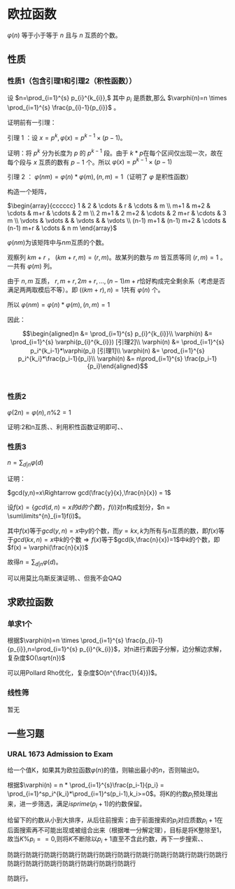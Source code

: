 # 欧拉函数

$\varphi(n)$ 等于小于等于 $n$ 且与 $n$ 互质的个数。

## 性质

### 性质1（包含引理1和引理2（积性函数））

设 $n=\prod_{i=1}^{s} p_{i}^{k_{i}},$ ​​其中 $p_{i}$ ​​是质数,那么 $\varphi(n)=n \times \prod_{i=1}^{s} \frac{p_{i}-1}{p_{i}}$ ​​。

证明前有一引理：

引理 1 ：设 $x=p^{k},\varphi(x)=p^{k-1} \times(p-1)$ ​。

证明：将 $p^k$ ​分为长度为 $p$ ​的 $p^{k-1}$ ​段。由于 $k*p$ ​在每个区间仅出现一次，故在每个段与 $x$ ​互质的数有 $p-1$ ​个。所以 $\varphi(x)=p^{k-1} \times(p-1)$​

引理 2 ： $\varphi(nm) = \varphi(n) * \varphi(m),(n,m) = 1$​ （证明了 $\varphi$ 是积性函数）​

构造一个矩阵，

$\begin{array}{cccccc}
1 & 2 & \cdots & r & \cdots & m \\
m+1 & m+2 & \cdots & m+r & \cdots & 2 m \\
2 m+1 & 2 m+2 & \cdots & 2 m+r & \cdots & 3 m \\
\vdots & \vdots & & \vdots & & \vdots \\
(n-1) m+1 & (n-1) m+2 & \cdots & (n-1) m+r & \cdots & n m
\end{array}$

$\varphi(nm)$为该矩阵中与$nm$互质的个数。

观察列 $km+r$ ​， $(km+r,m) = (r,m)$ ​。故某列的数与 $m$ ​皆互质等同 $(r,m) = 1$ ​。一共有 $\varphi(m)$ ​列。

由于 $n,m$​ ​互质， $r, m+r, 2 m+r, \ldots,(n-1) m+r$​​ 恰好构成完全剩余系（考虑是否满足两两取模后不等）。即 $((km+r),n)=1$ ​​共有 $\varphi(n)$ ​​个。

所以 $\varphi(nm) = \varphi(n) * \varphi(m),(n,m) = 1$​

因此：

$$\begin{aligned}n &= \prod_{i=1}^{s} p_{i}^{k_{i}}\\
\varphi(n) &= \prod_{i=1}^{s} \varphi(p_{i}^{k_{i}}) [引理2]\\
\varphi(n) &= \prod_{i=1}^{s} p_i^{k_i-1}*\varphi(p_i) [引理1]\\
\varphi(n) &= \prod_{i=1}^{s} p_i^{k_i}*\frac{p_i-1}{p_i}\\
\varphi(n) &= n\prod_{i=1}^{s} \frac{p_i-1}{p_i}\end{aligned}$$​​

### 性质2

$\varphi(2n) = \varphi(n),n\%2=1$

证明:2和n互质、、利用积性函数证明即可、、

### 性质3

$n=\sum_{d | n} \varphi(d)$

证明：  

$gcd(y,n)=x\Rightarrow gcd(\frac{y}{x},\frac{n}{x}) = 1$

设$f(x) = \{gcd(d,n)=x的d的个数\}$，$f(i)$对$n$构成划分，$n = \sum\limits^{n}_{i=1}f(i)$。

其中$f(x)$等于$gcd(y,n)=x$中$y$的个数，而$y = kx,k$为所有与$n$互质的数，即$f(x)$等于$gcd(kx,n)=x$中$k$的个数$\Rightarrow f(x)$等于$gcd(k,\frac{n}{x})=1$中$k$的个数，即$f(x) = \varphi(\frac{n}{x})$

故得$n=\sum_{d | n} \varphi(d)$。

可以用莫比乌斯反演证明、、但我不会QAQ

## 求欧拉函数

### 单求1个

根据$\varphi(n)=n \times \prod_{i=1}^{s} \frac{p_{i}-1}{p_{i}},n=\prod_{i=1}^{s} p_{i}^{k_{i}}$，对n进行素因子分解，边分解边求解，复杂度$O(\sqrt{n})$

可以用Pollard Rho优化，复杂度$O(n^{\frac{1}{4}})$。

### 线性筛

暂无

## 一些习题

### URAL 1673 Admission to Exam 

给一个值K，如果其为欧拉函数$\varphi(n)$的值，则输出最小的$n$，否则输出$0$。

根据$\varphi(n) = n * \prod_{i=1}^{s}\frac{p_i-1}{p_i} = \prod_{i=1}^sp_i^{k_i}*\prod_{i=1}^s(p_i-1),k_i>=0$。将K的约数$p_i$预处理出来，进一步筛选，满足$isprime(p_i+1)$的约数保留。

给留下的约数从小到大排序，从后往前搜索；由于前面搜索的$p_i$对应质数$p_i+1$在后面搜索再不可能出现或被组合出来（根据唯一分解定理），目标是将K整除至1，故当$K\%p_i==0,$则将$K$不断除以$p_i+1$直至不含此约数，再下一步搜索、、


防跳行防跳行防跳行防跳行防跳行防跳行防跳行防跳行防跳行防跳行防跳行防跳行防跳行防跳行防跳行防跳行防跳行防跳行防跳行

防跳行。





